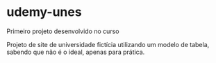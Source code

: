 # udemy-unes
Primeiro projeto desenvolvido no curso

Projeto de site de universidade fictícia utilizando um modelo de tabela, sabendo que não é o ideal, apenas para prática.
